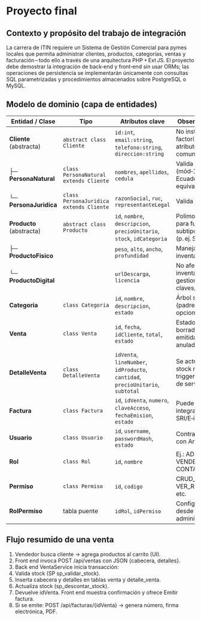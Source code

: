 # Proyecto final

## Contexto y propósito del trabajo de integración
La carrera de ITIN requiere un Sistema de Gestión Comercial para pymes locales que permita administrar clientes, productos, categorías, ventas y facturación – todo ello a través de una arquitectura PHP + Ext JS. El proyecto debe demostrar la integración de back‑end y front‑end sin usar ORMs; las operaciones de persistencia se implementarán únicamente con consultas SQL parametrizadas y procedimientos almacenados sobre PostgreSQL o MySQL.

## Modelo de dominio (capa de entidades)
| Entidad / Clase          | Tipo                                    | Atributos clave                                                                 | Observaciones                                             |
| ------------------------ | --------------------------------------- | ------------------------------------------------------------------------------- | --------------------------------------------------------- |
| **Cliente** (abstracta)  | `abstract class Cliente`                | `id:int`, `email:string`, `telefono:string`, `direccion:string`                 | No instanciable; factoriza atributos comunes.             |
| ├─ **PersonaNatural**    | `class PersonaNatural extends Cliente`  | `nombres`, `apellidos`, `cedula`                                                | Valida cédula (mód‑10 Ecuador, o equivalente).            |
| └─ **PersonaJuridica**   | `class PersonaJuridica extends Cliente` | `razonSocial`, `ruc`, `representanteLegal`                                      | Valida RUC.                                               |
| **Producto** (abstracta) | `abstract class Producto`               | `id`, `nombre`, `descripcion`, `precioUnitario`, `stock`, `idCategoria`         | Polimorfismo para futuros subtipos (p. ej. Servicio).     |
| ├─ **ProductoFisico**    |                                         | `peso`, `alto`, `ancho`, `profundidad`                                          | Maneja inventario.                                        |
| └─ **ProductoDigital**   |                                         | `urlDescarga`, `licencia`                                                       | No afecta inventario; gestiona claves/licencias.          |
| **Categoria**            | `class Categoria`                       | `id`, `nombre`, `descripcion`, `estado`                                         | Árbol simple (padre‑hijo) opcional.                       |
| **Venta**                | `class Venta`                           | `id`, `fecha`, `idCliente`, `total`, `estado`                                   | Estados: borrador, emitida, anulada.                      |
| **DetalleVenta**         | `class DetalleVenta`                    | `idVenta`, `lineNumber`, `idProducto`, `cantidad`, `precioUnitario`, `subtotal` | Se actualiza stock mediante trigger o lógica de servicio. |
| **Factura**              | `class Factura`                         | `id`, `idVenta`, `numero`, `claveAcceso`, `fechaEmision`, `estado`              | Puede integrarse con SRI/E‑invoice.                       |
| **Usuario**              | `class Usuario`                         | `id`, `username`, `passwordHash`, `estado`                                      | Contraseñas con Argon2id.                                 |
| **Rol**                  | `class Rol`                             | `id`, `nombre`                                                                  | Ej.: ADMIN, VENDEDOR, CONTADOR.                           |
| **Permiso**              | `class Permiso`                         | `id`, `codigo`                                                                  | CRUD\_CLIENTE, VER\_REPORTES, etc.                        |
| **RolPermiso**           | tabla puente                            | `idRol`, `idPermiso`                                                            | Configurable desde UI de administración.                  |


## Flujo resumido de una venta

1.	Vendedor busca cliente → agrega productos al carrito (UI).
2.	Front end invoca POST /api/ventas con JSON {cabecera, detalles}.
3.	Back end VentaService inicia transacción:
4.	Valida stock (SP sp_validar_stock).
5.	Inserta cabecera y detalles en tablas venta y detalle_venta.
6.	Actualiza stock (sp_descontar_stock).
7.	Devuelve idVenta. Front end muestra confirmación y ofrece Emitir factura.
8.	Si se emite: POST /api/facturas/{idVenta} → genera número, firma electrónica, PDF.
